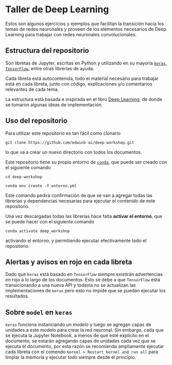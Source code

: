 # Taller de Deep Learning

Estos son algunos ejercicios y ejemplos que facilitan la transición hacia los temas de redes neuronales
y proveen de los elementos necesarios de Deep Learning para trabajar con redes neuronales convolucionales.

## Estructura del repositorio

Son libretas de Jupyter, escritas en Python y utilizando en su mayoría [`keras`](https://keras.io/),
[`TensorFlow`](https://www.tensorflow.org/), entre otras librerías de ayuda.

Cada libreta está autocontenida, todo el material necesario para trabajar está en cada libreta, junto con
código, explicaciones y/o comentarios relevantes de cada tema.

La estructura está basada e inspirada en el libro [Deep Learning](https://www.deeplearningbook.org/), de
donde se tomaron algunas ideas de implementación.

## Uso del repositorio

Para utilizar este repositorio es tan fácil como clonarlo

`git clone https://github.com/edwinb-ai/deep-workshop.git`

lo que va a crear un nuevo directorio con todos los documentos.

Este repositorio tiene su propio entorno de [`conda`](https://conda.io/en/latest/), que puede ser creado con el
siguiente comando

`cd deep-workshop`

`conda env create -f entorno.yml`

Este comando pedirá confirmación de que se van a agregar todas las librerías y dependencias necesarias para
ejecutar el contenido de este repositorio.

Una vez descargadas todas las librerías hace falta **activar el entorno**, que se puede hacer con el siguiente
comando

`conda activate deep_workshop`

activando el entorno, y permitiendo ejecutar efectivamente todo el repositorio.

## Alertas y avisos en rojo en cada libreta

Dado que `keras` está basado en `TensorFlow` siempre existirán advertencias en rojo a lo largo de los documentos.
Esto se debe a que `TensorFlow` está transicionando a una nueva API y todavía no se actualizan las implementaciones
de `keras` pero esto no impide que se puedan ejecutar los resultados.

## Sobre `model` en `keras`

`keras` funciona instanciando un _modelo_ y luego se agregan capas de unidades a este modelo para crear la red neuronal.
Sin embargo, cada que se ejecuta la Jupyter Notebook, a menos de que esté explícito en el documento, se estarán agregando
capas de unidades cada vez que se ejecuta el documento, por esta razón se recomienda ampliamente ejecutar cada libreta
con el comendo `Kernel > Restart kernel and run all` para limpiar la memoria y ejecutar todo siempre desde el principio.